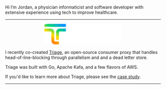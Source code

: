 Hi I’m Jordan, a physician informaticist and software developer with extensive experience using tech to improve healthcare.
<hr />

<p align="center">
    <img src="https://github.com/Team-Triage/team-triage.github.io/blob/main/assets/images/logo-full.png" alt="The Triage Logo" width="250" style="border-radius: 5%;"/>
</p>

I recently co-created [Triage](https://team-triage.github.io/), an open-source consumer proxy that handles head-of-line-blocking through parallelism and and a dead letter store.

Triage was built with Go, Apache Kafa, and a few flavors of AWS.

If you'd like to learn more about Triage, please see the [case study](https://team-triage.github.io/case-study).

<hr />
